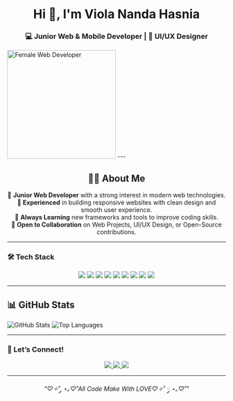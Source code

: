 <h1 align="center">Hi 👋, I'm Viola Nanda Hasnia</h1>
<h3 align="center">💻 Junior Web & Mobile Developer | 🎨 UI/UX Designer</h3>

<img src="./assetsgit/gif" alt="Female Web Developer" width="250"/>
---

<h2 align="center">👩‍💻 About Me</h2>

<p align="center">
  🌸 <b>Junior Web Developer</b> with a strong interest in modern web technologies. <br>
  🎀 <b>Experienced</b> in building responsive websites with clean design and smooth user experience. <br>
  📖 <b>Always Learning</b> new frameworks and tools to improve coding skills. <br>
  🤗 <b>Open to Collaboration</b> on Web Projects, UI/UX Design, or Open-Source contributions.  
</p>  

---

### 🛠️ Tech Stack  
<p align="center">
  <img src="https://img.shields.io/badge/HTML5-E34F26?logo=html5&logoColor=white" />
  <img src="https://img.shields.io/badge/Php-B0C4DE?logo=php&logoColor=white" />
  <img src="https://img.shields.io/badge/Laravel-FF4500?logo=laravel&logoColor=white" />
  <img src="https://img.shields.io/badge/CSS3-1572B6?logo=css3&logoColor=white" />
  <img src="https://img.shields.io/badge/JavaScript-F7DF1E?logo=javascript&logoColor=black" />
  <img src="https://img.shields.io/badge/NodeJs-228B22?logo=nodejs&logoColor=white" />
  <img src="https://img.shields.io/badge/Bootstrap-800080?logo=bootstrap&logoColor=white" />
  <img src="https://img.shields.io/badge/Tailwind_CSS-38B2AC?logo=tailwind-css&logoColor=white" />
  <img src="https://img.shields.io/badge/Figma-F24E1E?logo=figma&logoColor=white" />
</p>

---

## 📊 GitHub Stats

![GitHub Stats](https://github-readme-stats.vercel.app/api?username=ViolaNanda&show_icons=true&theme=radical)
![Top Languages](https://github-readme-stats.vercel.app/api/top-langs/?username=ViolaNanda&layout=compact&theme=radical)



---

### 🤝 Let’s Connect!  
<p align="center">
  <a href="https://linkedin.com/in/viola-nanda-23vla">
    <img src="https://img.shields.io/badge/LinkedIn-0077B5?logo=linkedin&logoColor=white" />
  </a>
  <a href="https://instagram.com/violanandaa_">
    <img src="https://img.shields.io/badge/Instagram-E4405F?logo=instagram&logoColor=white" />
  </a>
  <a href="mailto:nandaviola912@gmail.com">
    <img src="https://img.shields.io/badge/Gmail-D14836?logo=gmail&logoColor=white" />
  </a>
</p>

---

<p align="center"><i>"♡✧˚ ༘ ⋆｡♡˚All Code Make With LOVE♡✧˚ ༘ ⋆｡♡˚"</i></p>
